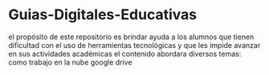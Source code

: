 # Guias-Digitales-Educativas
el propósito de este repositorio es brindar ayuda a los alumnos que tienen dificultad con el uso de herramientas tecnológicas y que les impide avanzar en sus actividades académicas
el contenido abordara diversos temas: como trabajo en la nube google drive 
